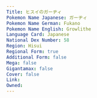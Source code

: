 ```yaml
---
﻿Title: ヒスイのガーヂィ
Pokemon Name Japanese: ガーヂィ
Pokemon Name German: Fukano
Pokemon Name English: Growlithe
Language Card: Japanese
National Dex Number: 58
Region: Hisui
Regional Form: true
Additional Form: false
Mega: false
Gigantamax: false
Cover: false
Link: 
Owned: 
---
```

